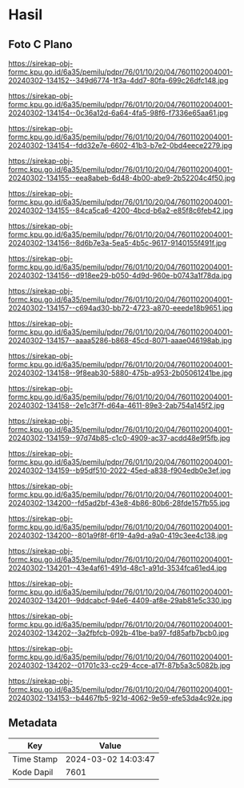 # Hasil

## Foto C Plano

https://sirekap-obj-formc.kpu.go.id/6a35/pemilu/pdpr/76/01/10/20/04/7601102004001-20240302-134152--349d6774-1f3a-4dd7-80fa-699c26dfc148.jpg

https://sirekap-obj-formc.kpu.go.id/6a35/pemilu/pdpr/76/01/10/20/04/7601102004001-20240302-134154--0c36a12d-6a64-4fa5-98f6-f7336e65aa61.jpg

https://sirekap-obj-formc.kpu.go.id/6a35/pemilu/pdpr/76/01/10/20/04/7601102004001-20240302-134154--fdd32e7e-6602-41b3-b7e2-0bd4eece2279.jpg

https://sirekap-obj-formc.kpu.go.id/6a35/pemilu/pdpr/76/01/10/20/04/7601102004001-20240302-134155--eea8abeb-6d48-4b00-abe9-2b52204c4f50.jpg

https://sirekap-obj-formc.kpu.go.id/6a35/pemilu/pdpr/76/01/10/20/04/7601102004001-20240302-134155--84ca5ca6-4200-4bcd-b6a2-e85f8c6feb42.jpg

https://sirekap-obj-formc.kpu.go.id/6a35/pemilu/pdpr/76/01/10/20/04/7601102004001-20240302-134156--8d6b7e3a-5ea5-4b5c-9617-9140155f491f.jpg

https://sirekap-obj-formc.kpu.go.id/6a35/pemilu/pdpr/76/01/10/20/04/7601102004001-20240302-134156--d918ee29-b050-4d9d-960e-b0743a1f78da.jpg

https://sirekap-obj-formc.kpu.go.id/6a35/pemilu/pdpr/76/01/10/20/04/7601102004001-20240302-134157--c694ad30-bb72-4723-a870-eeede18b9651.jpg

https://sirekap-obj-formc.kpu.go.id/6a35/pemilu/pdpr/76/01/10/20/04/7601102004001-20240302-134157--aaaa5286-b868-45cd-8071-aaae046198ab.jpg

https://sirekap-obj-formc.kpu.go.id/6a35/pemilu/pdpr/76/01/10/20/04/7601102004001-20240302-134158--9f8eab30-5880-475b-a953-2b05061241be.jpg

https://sirekap-obj-formc.kpu.go.id/6a35/pemilu/pdpr/76/01/10/20/04/7601102004001-20240302-134158--2e1c3f7f-d64a-4611-89e3-2ab754a145f2.jpg

https://sirekap-obj-formc.kpu.go.id/6a35/pemilu/pdpr/76/01/10/20/04/7601102004001-20240302-134159--97d74b85-c1c0-4909-ac37-acdd48e9f5fb.jpg

https://sirekap-obj-formc.kpu.go.id/6a35/pemilu/pdpr/76/01/10/20/04/7601102004001-20240302-134159--b95df510-2022-45ed-a838-f904edb0e3ef.jpg

https://sirekap-obj-formc.kpu.go.id/6a35/pemilu/pdpr/76/01/10/20/04/7601102004001-20240302-134200--fd5ad2bf-43e8-4b86-80b6-28fde157fb55.jpg

https://sirekap-obj-formc.kpu.go.id/6a35/pemilu/pdpr/76/01/10/20/04/7601102004001-20240302-134200--801a9f8f-6f19-4a9d-a9a0-419c3ee4c138.jpg

https://sirekap-obj-formc.kpu.go.id/6a35/pemilu/pdpr/76/01/10/20/04/7601102004001-20240302-134201--43e4af61-491d-48c1-a91d-3534fca61ed4.jpg

https://sirekap-obj-formc.kpu.go.id/6a35/pemilu/pdpr/76/01/10/20/04/7601102004001-20240302-134201--9ddcabcf-94e6-4409-af8e-29ab81e5c330.jpg

https://sirekap-obj-formc.kpu.go.id/6a35/pemilu/pdpr/76/01/10/20/04/7601102004001-20240302-134202--3a2fbfcb-092b-41be-ba97-fd85afb7bcb0.jpg

https://sirekap-obj-formc.kpu.go.id/6a35/pemilu/pdpr/76/01/10/20/04/7601102004001-20240302-134202--01701c33-cc29-4cce-a17f-87b5a3c5082b.jpg

https://sirekap-obj-formc.kpu.go.id/6a35/pemilu/pdpr/76/01/10/20/04/7601102004001-20240302-134153--b4467fb5-921d-4062-9e59-efe53da4c92e.jpg


## Metadata

| Key        | Value               |
| ---------- | ------------------- |
| Time Stamp | 2024-03-02 14:03:47 |
| Kode Dapil | 7601                |



